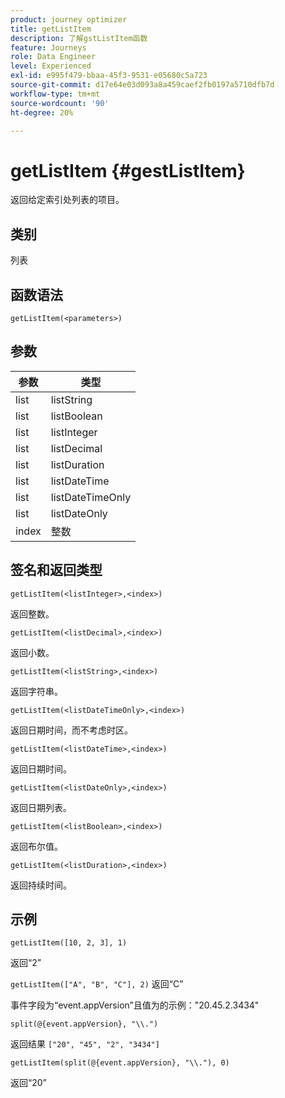 ```yaml
---
product: journey optimizer
title: getListItem
description: 了解gstListItem函数
feature: Journeys
role: Data Engineer
level: Experienced
exl-id: e995f479-bbaa-45f3-9531-e05680c5a723
source-git-commit: d17e64e03d093a8a459caef2fb0197a5710dfb7d
workflow-type: tm+mt
source-wordcount: '90'
ht-degree: 20%

---
```


# getListItem {#gestListItem}

返回给定索引处列表的项目。

## 类别

列表

## 函数语法

`getListItem(<parameters>)`

## 参数

| 参数 | 类型 |
|-----------|------------------|
| list | listString |
| list | listBoolean |
| list | listInteger |
| list | listDecimal |
| list | listDuration |
| list | listDateTime |
| list | listDateTimeOnly |
| list | listDateOnly |
| index | 整数 |

## 签名和返回类型

`getListItem(<listInteger>,<index>)`

返回整数。

`getListItem(<listDecimal>,<index>)`

返回小数。

`getListItem(<listString>,<index>)`

返回字符串。

`getListItem(<listDateTimeOnly>,<index>)`

返回日期时间，而不考虑时区。

`getListItem(<listDateTime>,<index>)`

返回日期时间。

`getListItem(<listDateOnly>,<index>)`

返回日期列表。

`getListItem(<listBoolean>,<index>)`

返回布尔值。

`getListItem(<listDuration>,<index>)`

返回持续时间。

## 示例

`getListItem([10, 2, 3], 1)`

返回“2”

`getListItem(["A", "B", "C"], 2)`
返回“C”

事件字段为“event.appVersion”且值为的示例：&quot;20.45.2.3434&quot;

`split(@{event.appVersion}, "\\.")`

返回结果 `["20", "45", "2", "3434"]`

`getListItem(split(@{event.appVersion}, "\\."), 0)`

返回“20”
